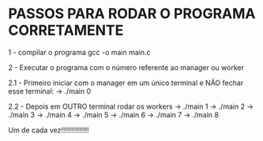 # PASSOS PARA RODAR O PROGRAMA CORRETAMENTE

1 - compilar o programa 
gcc -o main main.c

2 - Executar o programa com o número referente ao manager ou worker

2.1 - Primeiro iniciar com o manager em um único terminal e NÃO fechar esse terminal:
 -> ./main 0

2.2 - Depois em OUTRO terminal rodar os workers
-> ./main 1
-> ./main 2
-> ./main 3
-> ./main 4
-> ./main 5
-> ./main 6
-> ./main 7
-> ./main 8

Um de cada vez!!!!!!!!!!!!!!